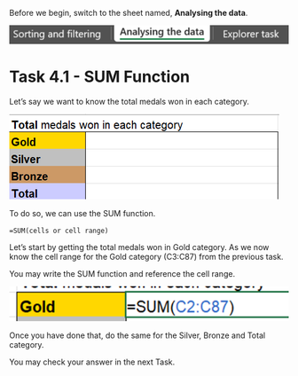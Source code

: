 Before we begin, switch to the sheet named, **Analysing the data**.

![](images/ss/t4_switchSheet.png)

# Task 4.1 - SUM Function

Let’s say we want to know the total medals won in each category.

![](images/ss/t4_1_sum1.png)

To do so, we can use the SUM function.

    =SUM(cells or cell range)

Let’s start by getting the total medals won in Gold category. As we now know the cell range for the Gold category (C3:C87) from the previous task. 

You may write the SUM function and reference the cell range. 

![alt text](image.png)


Once you have done that, do the same for the Silver, Bronze and Total category.

You may check your answer in the next Task.

